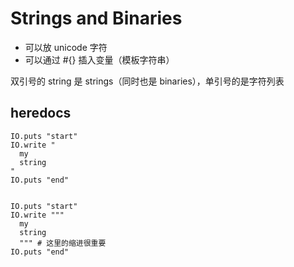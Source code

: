 # Strings and Binaries

- 可以放 unicode 字符
- 可以通过 #{} 插入变量（模板字符串）

双引号的 string 是 strings（同时也是 binaries），单引号的是字符列表


## heredocs
```
IO.puts "start"
IO.write "
  my
  string
"
IO.puts "end"


IO.puts "start"
IO.write """
  my
  string
  """ # 这里的缩进很重要
IO.puts "end"
```



